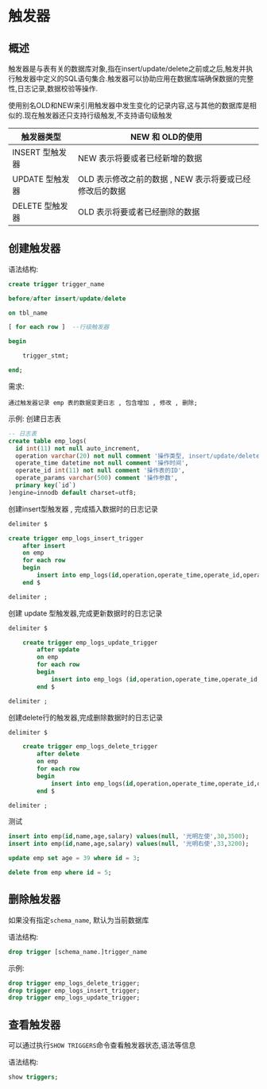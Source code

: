 # 触发器
## 概述
触发器是与表有关的数据库对象,指在insert/update/delete之前或之后,触发并执行触发器中定义的SQL语句集合.触发器可以协助应用在数据库端确保数据的完整性,日志记录,数据校验等操作.

使用别名OLD和NEW来引用触发器中发生变化的记录内容,这与其他的数据库是相似的.现在触发器还只支持行级触发,不支持语句级触发

| 触发器类型      | NEW 和 OLD的使用                                        |
| --------------- | ------------------------------------------------------- |
| INSERT 型触发器 | NEW 表示将要或者已经新增的数据                          |
| UPDATE 型触发器 | OLD 表示修改之前的数据 , NEW 表示将要或已经修改后的数据 |
| DELETE 型触发器 | OLD 表示将要或者已经删除的数据                          |

## 创建触发器
语法结构:
```sql
create trigger trigger_name

before/after insert/update/delete

on tbl_name

[ for each row ]  --行级触发器

begin

    trigger_stmt;

end;
```

需求:
```
通过触发器记录 emp 表的数据变更日志 , 包含增加 , 修改 , 删除;
```

示例:
创建日志表
```sql
-- 日志表
create table emp_logs(
  id int(11) not null auto_increment,
  operation varchar(20) not null comment '操作类型, insert/update/delete',
  operate_time datetime not null comment '操作时间',
  operate_id int(11) not null comment '操作表的ID',
  operate_params varchar(500) comment '操作参数',
  primary key(`id`)
)engine=innodb default charset=utf8;
```

创建insert型触发器 , 完成插入数据时的日志记录
```sql
delimiter $

create trigger emp_logs_insert_trigger
    after insert
    on emp
    for each row
    begin
        insert into emp_logs(id,operation,operate_time,operate_id,operate_params)values(null,'insert',now(),new.id,concat('插入后(id:',new.id,', name:',new.name,', age:',new.age,', salary:',new.salary,')'));
    end $

delimiter ;
```

创建 update 型触发器,完成更新数据时的日志记录
```sql
delimiter $

    create trigger emp_logs_update_trigger
        after update
        on emp
        for each row
        begin
            insert into emp_logs (id,operation,operate_time,operate_id,operate_params) values(null,'update',now(),new.id,concat('修改前(id:',old.id,', name:',old.name,', age:',old.age,', salary:',old.salary,') , 修改后(id',new.id, 'name:',new.name,', age:',new.age,', salary:',new.salary,')'));
        end $

delimiter ;
```


创建delete行的触发器,完成删除数据时的日志记录
```sql
delimiter $

    create trigger emp_logs_delete_trigger
        after delete
        on emp
        for each row
        begin
            insert into emp_logs(id,operation,operate_time,operate_id,operate_params)values(null,'delete',now(),old.id,concat('删除前(id:',old.id,', name:',old.name,', age:',old.age,', salary:',old.salary,')'));
        end $

delimiter ;
```


测试
```sql
insert into emp(id,name,age,salary) values(null, '光明左使',30,3500);
insert into emp(id,name,age,salary) values(null, '光明右使',33,3200);

update emp set age = 39 where id = 3;

delete from emp where id = 5;
```

## 删除触发器
如果没有指定`schema_name`, 默认为当前数据库

语法结构:
```sql
drop trigger [schema_name.]trigger_name
```

示例:
```sql
drop trigger emp_logs_delete_trigger;
drop trigger emp_logs_insert_trigger;
drop trigger emp_logs_update_trigger;
```

## 查看触发器
可以通过执行`SHOW TRIGGERS`命令查看触发器状态,语法等信息

语法结构:
```sql
show triggers;
```

